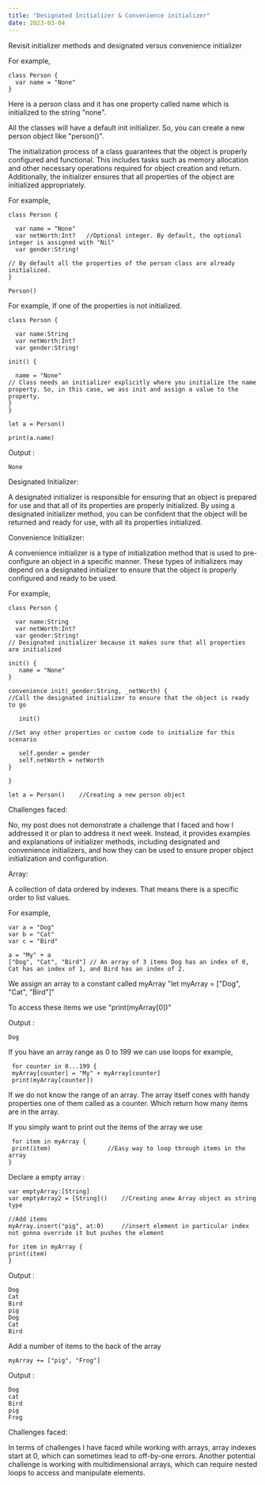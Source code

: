 ```yaml
---
title: "Designated Initializer & Convenience initializer"
date: 2023-03-04
---
```

Revisit initializer methods and designated versus convenience initializer

For example, 

    class Person {
      var name = "None"
    }

Here is a person class and it has one property called name which is initialized to the string "none".

All the classes will have a default init initializer. So, you can create a new person object like "person()".

The initialization process of a class guarantees that the object is properly configured and functional. This includes tasks such as memory allocation and other necessary operations required for object creation and return. Additionally, the initializer ensures that all properties of the object are initialized appropriately.

For example,

    class Person {

      var name = "None"
      var netWorth:Int?   //Optional integer. By default, the optional integer is assigned with "Nil"
      var gender:String!

    // By default all the properties of the person class are already initialized.
    }

    Person()

For example, If one of the properties is not initialized. 

    class Person {

      var name:String
      var netWorth:Int?   
      var gender:String!

    init() {

      name = "None"    
    // Class needs an initializer explicitly where you initialize the name property. So, in this case, we ass init and assign a value to the property.
    }
    }

    let a = Person()
 
    print(a.name)

Output :

    None
   
Designated Initializer:

A designated initializer is responsible for ensuring that an object is prepared for use and that all of its properties are properly initialized. By using a designated initializer method, you can be confident that the object will be returned and ready for use, with all its properties initialized.

Convenience Initializer:

A convenience initializer is a type of initialization method that is used to pre-configure an object in a specific manner. These types of initializers may depend on a designated initializer to ensure that the object is properly configured and ready to be used.

For example, 

    class Person {

      var name:String
      var netWorth:Int?   
      var gender:String!
    // Designated initializer because it makes sure that all properties are initialized

    init() {
       name = "None"
    }

    convenience init(_gender:String, _netWorth) {
    //Call the designated initializer to ensure that the object is ready to go 

       init()

    //Set any other properties or custom code to initialize for this scenario

       self.gender = gender
       self.netWorth = netWorth
    }

    }

    let a = Person()    //Creating a new person object

Challenges faced:

No, my post does not demonstrate a challenge that I faced and how I addressed it or plan to address it next week. Instead, it provides examples and explanations of initializer methods, including designated and convenience initializers, and how they can be used to ensure proper object initialization and configuration.

Array:

A collection of data ordered by indexes. That means there is a specific order to list values.

For example,

    var a = "Dog"
    var b = "Cat"
    var c = "Bird"

    a = "My" + a
    ["Dog", "Cat", "Bird"] // An array of 3 items Dog has an index of 0, Cat has an index of 1, and Bird has an index of 2.

We assign an array to a constant called myArray "let myArray = ["Dog", "Cat", "Bird"]"

To access these items we use "print(myArray[0])"

Output :

    Dog 

If you have an array range as 0 to 199 we can use loops for example, 

     for counter in 0...199 {
     myArray[counter] = "My" + myArray[counter]
     print(myArray[counter])

If we do not know the range of an array. The array itself cones with handy properties one of them called as a counter. Which return how many items are in the array.

If you simply want to print out the items of the array we use

     for item in myArray {
     print(item)                //Easy way to loop through items in the array
    }

Declare a empty array :

    var emptyArray:[String]
    var emptyArray2 = [String]()    //Creating anew Array object as string type

    //Add items
    myArray.insert("pig", at:0)     //insert element in particular index not gonna override it but pushes the element

    for item in myArray {
    print(item)
    }

Output :

    Dog
    Cat
    Bird
    pig
    Dog
    Cat
    Bird

Add a number of items to the back of the array

    myArray += ["pig", "Frog"]

Output :

    Dog
    cat
    Bird
    pig
    Frog

Challenges faced: 

In terms of challenges I have faced while working with arrays, array indexes start at 0, which can sometimes lead to off-by-one errors. Another potential challenge is working with multidimensional arrays, which can require nested loops to access and manipulate elements.





















